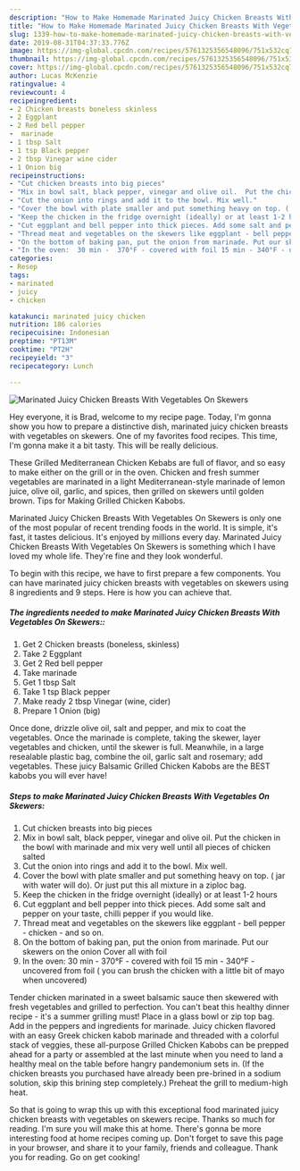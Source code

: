 ```yaml
---
description: "How to Make Homemade Marinated Juicy Chicken Breasts With Vegetables On Skewers"
title: "How to Make Homemade Marinated Juicy Chicken Breasts With Vegetables On Skewers"
slug: 1339-how-to-make-homemade-marinated-juicy-chicken-breasts-with-vegetables-on-skewers
date: 2019-08-31T04:37:33.776Z
image: https://img-global.cpcdn.com/recipes/5761325356548096/751x532cq70/marinated-juicy-chicken-breasts-with-vegetables-on-skewers-recipe-main-photo.jpg
thumbnail: https://img-global.cpcdn.com/recipes/5761325356548096/751x532cq70/marinated-juicy-chicken-breasts-with-vegetables-on-skewers-recipe-main-photo.jpg
cover: https://img-global.cpcdn.com/recipes/5761325356548096/751x532cq70/marinated-juicy-chicken-breasts-with-vegetables-on-skewers-recipe-main-photo.jpg
author: Lucas McKenzie
ratingvalue: 4
reviewcount: 4
recipeingredient:
- 2 Chicken breasts boneless skinless
- 2 Eggplant
- 2 Red bell pepper
-  marinade
- 1 tbsp Salt
- 1 tsp Black pepper
- 2 tbsp Vinegar wine cider
- 1 Onion big
recipeinstructions:
- "Cut chicken breasts into big pieces"
- "Mix in bowl salt, black pepper, vinegar and olive oil.  Put the chicken in the bowl with marinade and mix very well until all pieces of chicken salted"
- "Cut the onion into rings and add it to the bowl. Mix well."
- "Cover the bowl with plate smaller and put something heavy on top. ( jar with water will do). Or just put this all mixture in a ziploc bag."
- "Keep the chicken in the fridge overnight (ideally) or at least 1-2 hours"
- "Cut eggplant and bell pepper into thick pieces. Add some salt and pepper on your taste, chilli pepper if you would like."
- "Thread meat and vegetables on the skewers like eggplant - bell pepper - chicken - and so on."
- "On the bottom of baking pan, put the onion from marinade. Put our skewers on the onion Cover all with foil"
- "In the oven:  30 min -  370°F - covered with foil 15 min - 340°F - uncovered from foil ( you can brush the chicken with a little bit                                                               of mayo when uncovered)"
categories:
- Resep
tags:
- marinated
- juicy
- chicken

katakunci: marinated juicy chicken
nutrition: 186 calories
recipecuisine: Indonesian
preptime: "PT13M"
cooktime: "PT2H"
recipeyield: "3"
recipecategory: Lunch

---
```



![Marinated Juicy Chicken Breasts With Vegetables On Skewers](https://img-global.cpcdn.com/recipes/5761325356548096/751x532cq70/marinated-juicy-chicken-breasts-with-vegetables-on-skewers-recipe-main-photo.jpg)

Hey everyone, it is Brad, welcome to my recipe page. Today, I'm gonna show you how to prepare a distinctive dish, marinated juicy chicken breasts with vegetables on skewers. One of my favorites food recipes. This time, I'm gonna make it a bit tasty. This will be really delicious.

These Grilled Mediterranean Chicken Kebabs are full of flavor, and so easy to make either on the grill or in the oven. Chicken and fresh summer vegetables are marinated in a light Mediterranean-style marinade of lemon juice, olive oil, garlic, and spices, then grilled on skewers until golden brown. Tips for Making Grilled Chicken Kabobs.

Marinated Juicy Chicken Breasts With Vegetables On Skewers is only one of the most popular of recent trending foods in the world. It is simple, it's fast, it tastes delicious. It's enjoyed by millions every day. Marinated Juicy Chicken Breasts With Vegetables On Skewers is something which I have loved my whole life. They're fine and they look wonderful.


To begin with this recipe, we have to first prepare a few components. You can have marinated juicy chicken breasts with vegetables on skewers using 8 ingredients and 9 steps. Here is how you can achieve that.

##### The ingredients needed to make Marinated Juicy Chicken Breasts With Vegetables On Skewers::

1. Get 2 Chicken breasts (boneless, skinless)
1. Take 2 Eggplant
1. Get 2 Red bell pepper
1. Take  marinade
1. Get 1 tbsp Salt
1. Take 1 tsp Black pepper
1. Make ready 2 tbsp Vinegar (wine, cider)
1. Prepare 1 Onion (big)


Once done, drizzle olive oil, salt and pepper, and mix to coat the vegetables. Once the marinade is complete, taking the skewer, layer vegetables and chicken, until the skewer is full. Meanwhile, in a large resealable plastic bag, combine the oil, garlic salt and rosemary; add vegetables. These juicy Balsamic Grilled Chicken Kabobs are the BEST kabobs you will ever have! 

##### Steps to make Marinated Juicy Chicken Breasts With Vegetables On Skewers:

1. Cut chicken breasts into big pieces
1. Mix in bowl salt, black pepper, vinegar and olive oil. 
Put the chicken in the bowl with marinade and mix very well until all pieces of chicken salted
1. Cut the onion into rings and add it to the bowl. Mix well.
1. Cover the bowl with plate smaller and put something heavy on top. ( jar with water will do). Or just put this all mixture in a ziploc bag.
1. Keep the chicken in the fridge overnight (ideally) or at least 1-2 hours
1. Cut eggplant and bell pepper into thick pieces. Add some salt and pepper on your taste, chilli pepper if you would like.
1. Thread meat and vegetables on the skewers like eggplant - bell pepper - chicken - and so on.
1. On the bottom of baking pan, put the onion from marinade.
Put our skewers on the onion
Cover all with foil
1. In the oven: 
30 min -  370°F - covered with foil
15 min - 340°F - uncovered from foil ( you can brush the chicken with a little bit 
                                                             of mayo when uncovered)


Tender chicken marinated in a sweet balsamic sauce then skewered with fresh vegetables and grilled to perfection. You can&#39;t beat this healthy dinner recipe - it&#39;s a summer grilling must! Place in a glass bowl or zip top bag. Add in the peppers and ingredients for marinade. Juicy chicken flavored with an easy Greek chicken kabob marinade and threaded with a colorful stack of veggies, these all-purpose Grilled Chicken Kabobs can be prepped ahead for a party or assembled at the last minute when you need to land a healthy meal on the table before hangry pandemonium sets in. (If the chicken breasts you purchased have already been pre-brined in a sodium solution, skip this brining step completely.) Preheat the grill to medium-high heat. 

So that is going to wrap this up with this exceptional food marinated juicy chicken breasts with vegetables on skewers recipe. Thanks so much for reading. I'm sure you will make this at home. There's gonna be more interesting food at home recipes coming up. Don't forget to save this page in your browser, and share it to your family, friends and colleague. Thank you for reading. Go on get cooking!
